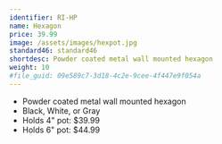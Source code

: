 ```yaml
---
identifier: RI-HP
name: Hexagon
price: 39.99
image: /assets/images/hexpot.jpg
standard46: standard46
shortdesc: Powder coated metal wall mounted hexagon
weight: 10
#file_guid: 09e589c7-3d18-4c2e-9cee-4f447e9f054a
---
```



- Powder coated metal wall mounted hexagon
- Black, White, or Gray  
- Holds 4" pot: $39.99
- Holds 6" pot: $44.99
